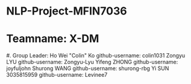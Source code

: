 # NLP-Project-MFIN7036
# Teamname: X-DM
#. Group Leader: Ho Wei "Colin" Ko github-username: colin1031
                 Zongyu LYU github-username: Zongyu-Lyu
                 Yifeng ZHONG github-username: joyfuljohn
                 Shurong WANG github-username: shurong-rbg
                 Yi SUN 3035815959 github-username: Levinee7
